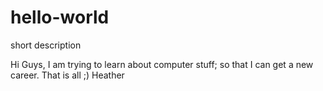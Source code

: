 # hello-world
short description


Hi Guys,
 I am trying to learn about computer stuff; so that I can get a new career. That is all ;)
 Heather
